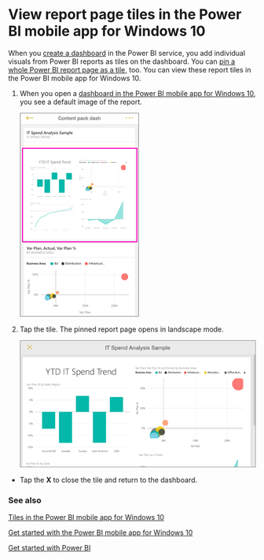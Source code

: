 <properties 
   pageTitle="View report page tiles in the Power BI mobile app for Windows 10"
   description="View report page tiles in the Power BI mobile app for Windows 10"
   services="powerbi" 
   documentationCenter="" 
   authors="maggiesMSFT" 
   manager="mblythe" 
   editor=""
   tags=""/>
 
<tags
   ms.service="powerbi"
   ms.devlang="NA"
   ms.topic="article"
   ms.tgt_pltfrm="NA"
   ms.workload="powerbi"
   ms.date="02/03/2016"
   ms.author="maggies"/>

# View report page tiles in the Power BI mobile app for Windows 10

When you [create a dashboard](powerbi-service-dashboards.md) in the Power BI service, you add individual visuals from Power BI reports as tiles on the dashboard. You can [pin a whole Power BI report page as a tile](http://blogs.msdn.com/b/powerbi/archive/2015/12/10/power-bi-weekly-service-update-1210.aspx#reportpin), too. You can view these report tiles in the Power BI mobile app for Windows 10.

1.  When you open a [dashboard in the Power BI mobile app for Windows 10](powerbi-mobile-dashboards-in-the-win10phone-app.md), you see a default image of the report.

    ![](media/powerbi-mobile-report-page-tiles-in-the-win10phone-app/pbi_iph_livetileindash.png)

2. Tap the tile. The pinned report page opens in landscape mode. 

    ![](media/powerbi-mobile-report-page-tiles-in-the-win10phone-app/pbi_iph_liverpttile.png)

-   Tap the **X** to close the tile and return to the dashboard.

### See also

[Tiles in the Power BI mobile app for Windows 10](powerbi-mobile-tiles-in-the-win10phone-app.md)

[Get started with the Power BI mobile app for Windows 10](powerbi-mobile-win10phone-app-get-started.md)

[Get started with Power BI](powerbi-service-get-started.md)
